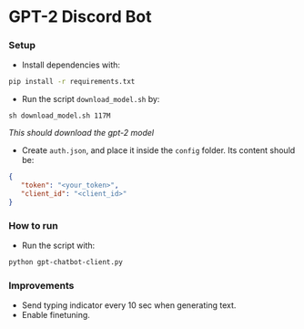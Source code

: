 # GPT-2 Discord Bot

### Setup

- Install dependencies with:

```bash
pip install -r requirements.txt
```

- Run the script `download_model.sh` by:
```
sh download_model.sh 117M
```
_This should download the gpt-2 model_


- Create `auth.json`, and place it inside the `config` folder. Its content should be:

```json
{
   "token": "<your_token>",
   "client_id": "<client_id>"
}
```

### How to run

- Run the script with:

```bash
python gpt-chatbot-client.py
```

### Improvements

- Send typing indicator every 10 sec when generating text.
- Enable finetuning.